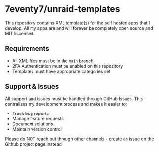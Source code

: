 # 7eventy7/unraid-templates

This repository contains XML template(s) for the self hosted apps that I develop. 
All my apps are and will forever be completely open source and MIT liscensed. 

## Requirements
- All XML files must be in the `main` branch
- 2FA Authentication must be enabled on this repository
- Templates must have appropriate categories set

## Support & Issues
All support and issues must be handled through GitHub Issues. This centralizes my development process and makes it easier to:

- Track bug reports
- Manage feature requests
- Document solutions
- Maintain version control

Please do NOT reach out through other channels - create an issue on the Github project page instead


